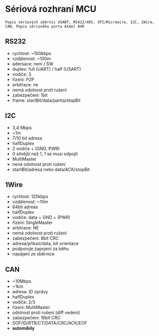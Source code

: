 # Sériová rozhraní MCU

`Popis sériových sběrnic USART, RS422/485, SPI/Microwire, I2C, 1Wire, CAN. Popis sériového portu Atmel AVR`

## RS232

- rychlost: ~100kbps
- vzdálenost: ~100m
- adersace: není / SW
- duplex: full (UART) / half (USART)
- vodiče: 3
- řízení: P2P
- arbitrace: ne
- nemá odolnost proti rušení
- zabezpečení: 1bit
- frame: startBit/data/parita/stopBit

## I2C

- 3,4 Mbps
- ~1m
- 7/10 bit adresa
- halfDuplex
- 2 vodiče + (GND, PWR)
- 0 silnější než 1, 1 se musí odpojit
- MultiMaster
- nená odolnost proti rušení
- startBit/adresa nebo data/ACK/stopBit

## 1Wire

- rychlost: 125kbps
- vzdálenost: ~10m
- 64bit adreas
- halfDuplex
- vodiče: data + GND + (PWR)
- řízení: SingleMaster
- arbitrace: NE
- nemá odolnost proti rušení
- zabezpečení: 8bit CRC
- adresa/příkaz/data, bit orientace
- podporuje zapojení za běhu
- napájení ze sběrnice

## CAN

- ~10Mbps
- ~1km
- adresa: ID zprávy
- halfDuplex
- vodiče: 2/3
- řízení: MultiMaster
- odolnost proti rušení (diff vedení)
- zabezpečení: 16bit CRC
- SOF/ID/RTR/CT/DATA/CRC/ACK/EOF
- **automibily**
